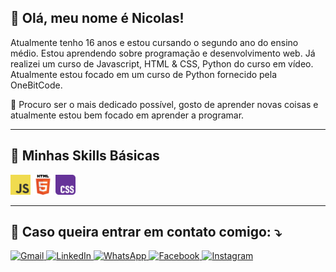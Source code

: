 ## 💜 Olá, meu nome é Nicolas!

Atualmente tenho 16 anos e estou cursando o segundo ano do ensino médio. Estou aprendendo sobre programação e desenvolvimento web. Já realizei um curso de Javascript, HTML & CSS, Python do curso em vídeo. Atualmente estou focado em um curso de Python fornecido pela OneBitCode.


💬 Procuro ser o mais dedicado possível, gosto de aprender novas coisas e atualmente estou bem focado em aprender a programar.

---

## 🚀 Minhas Skills Básicas


<code><img height="32" src="https://raw.githubusercontent.com/github/explore/80688e429a7d4ef2fca1e82350fe8e3517d3494d/topics/javascript/javascript.png" alt="Javascript"/></code>
<code><img height="32" src="https://raw.githubusercontent.com/github/explore/80688e429a7d4ef2fca1e82350fe8e3517d3494d/topics/html/html.png" alt="HTML5"/></code>
<code><img height="32" src="https://raw.githubusercontent.com/github/explore/80688e429a7d4ef2fca1e82350fe8e3517d3494d/topics/css/css.png" alt="CSS"/></code>

---

## 💌 Caso queira entrar em contato comigo: ⤵️

<p align="left">
  <a href="https://mail.google.com/mail/?view=cm&fs=1&to=nicolasmachadodev@gmail.com
" title="Gmail">
    <img src="https://img.shields.io/badge/-Gmail-FF0000?style=flat-square&labelColor=FF0000&logo=gmail&logoColor=white" alt="Gmail"/>
  </a>
  <a href="https://www.linkedin.com/in/SEU-LINKEDIN" title="LinkedIn">
    <img src="https://img.shields.io/badge/-Linkedin-0e76a8?style=flat-square&logo=Linkedin&logoColor=white" alt="LinkedIn"/>
  </a>
  <a href="https://wa.me/5542998365644" title="WhatsApp">
    <img src="https://img.shields.io/badge/-WhatsApp-25d366?style=flat-square&labelColor=25d366&logo=whatsapp&logoColor=white" alt="WhatsApp"/>
  </a>
  <a href="https://facebook.com/SEU-FACEBOOK" title="Facebook">
    <img src="https://img.shields.io/badge/-Facebook-3b5998?style=flat-square&labelColor=3b5998&logo=facebook&logoColor=white" alt="Facebook"/>
  </a>
  <a href="https://www.instagram.com/n.machado._/" title="Instagram">
    <img src="https://img.shields.io/badge/-Instagram-DF0174?style=flat-square&labelColor=DF0174&logo=instagram&logoColor=white" alt="Instagram"/>
  </a>
</p>

